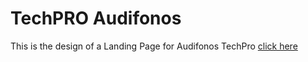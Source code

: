 # TechPRO Audifonos

This is the design of a Landing Page for Audifonos TechPro [click here](https://audifonostechpromario.netlify.app/)


